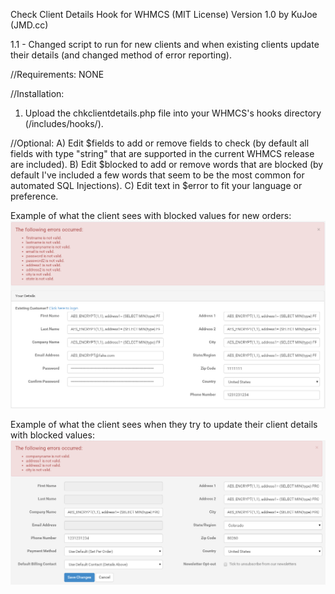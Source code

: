 Check Client Details Hook for WHMCS (MIT License)
Version 1.0 by KuJoe (JMD.cc)

1.1 -	Changed script to run for new clients and when existing clients update their details (and changed method of error reporting).
	
//Requirements:
NONE

//Installation:
1) Upload the chkclientdetails.php file into your WHMCS's hooks directory (/includes/hooks/).

//Optional:
A) Edit $fields to add or remove fields to check (by default all fields with type "string" that are supported in the current WHMCS release are included).
B) Edit $blocked to add or remove words that are blocked (by default I've included a few words that seem to be the most common for automated SQL Injections).
C) Edit text in $error to fit your language or preference.

Example of what the client sees with blocked values for new orders:
![Alt text](/example_new_client.png?raw=true "Example New Order")

Example of what the client sees when they try to update their client details with blocked values:
![Alt text](/example_update_client.png?raw=true "Example Update Details")